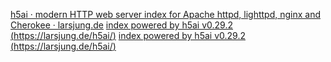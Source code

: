 
[h5ai · modern HTTP web server index for Apache httpd, lighttpd, nginx and Cherokee · larsjung.de](https://larsjung.de/h5ai/)
[index powered by h5ai v0.29.2 (https://larsjung.de/h5ai/)](https://invalidvertex.com/soundcloud_backup)
[index powered by h5ai v0.29.2 (https://larsjung.de/h5ai/)](https://info.stylee32.net/)
